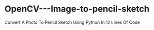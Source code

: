 # OpenCV---Image-to-pencil-sketch
Convert A Photo To Pencil Sketch Using Python In 12 Lines Of Code

